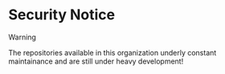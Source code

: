 # Security Notice

> [!Warning]
> The repositories available in this organization underly constant maintainance and are still under heavy development!
